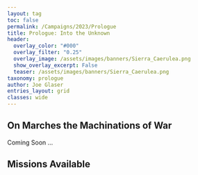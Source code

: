 ```yaml
---
layout: tag
toc: false
permalink: /Campaigns/2023/Prologue
title: Prologue: Into the Unknown
header:
  overlay_color: "#000"
  overlay_filter: "0.25"
  overlay_image: /assets/images/banners/Sierra_Caerulea.png
  show_overlay_excerpt: False
  teaser: /assets/images/banners/Sierra_Caerulea.png
taxonomy: prologue
author: Joe Glaser
entries_layout: grid
classes: wide
---
```


## On Marches the Machinations of War
Coming Soon ...

## Missions Available
